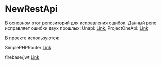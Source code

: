 # NewRestApi
В основном этот репозиторий для исправления ошибок. 
Данный репо исправляет ошибки двух прошлых:
Unapi: [Link](https://github.com/REDGROUL/unapi),
ProjectOneApi: [Link](https://github.com/REDGROUL/ProjectOneAPi)


В проекте используются: 

SimplePHPRouter [Link](https://github.com/REDGROUL/simplePHPRouter)

firebase/jwt [Link](https://github.com/firebase/php-jwt)

